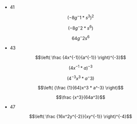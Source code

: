 * 41

$$(-8g^-1*s^3)^2$$

$$(-8g^-2*s^6)$$

$$64g^-2s^6$$

* 43

$$\left( \frac {4x^{-1}}{a^{-1}} \right)^{-3}$$

$$\left(  {4x^{-1} * a} \right)^{-3}$$

$$\left(  {4^{-3}x^3 * a^-3} \right)$$

$$\left(  {\frac {1}{64}x^3 * a^-3} \right)$$

$$\frac {x^3}{64a^3}$$


* 47

$$\left( \frac {16x^2y^{-2}}{xy^{-1}} \right)^{-4}$$
